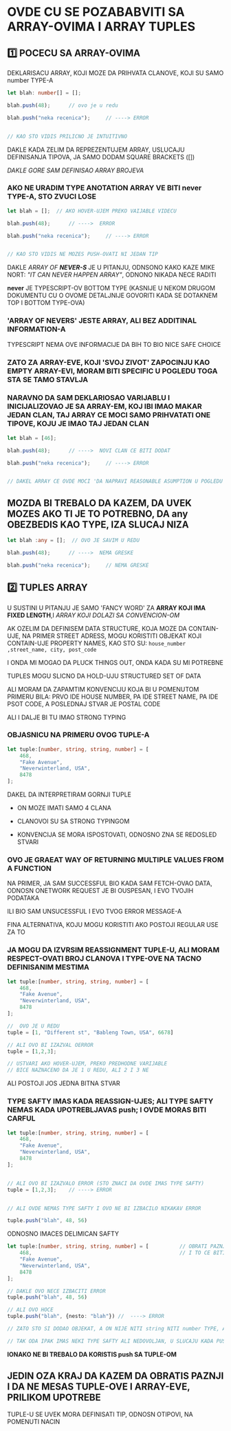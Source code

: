 # OVDE CU SE POZABABVITI SA ARRAY-OVIMA I ARRAY TUPLES

## :one: POCECU SA ARRAY-OVIMA

DEKLARISACU ARRAY, KOJI MOZE DA PRIHVATA CLANOVE, KOJI SU SAMO number TYPE-A

```typescript
let blah: number[] = [];

blah.push(48);      // ovo je u redu

blah.push("neka recenica");     // ----> ERROR


// KAO STO VIDIS PRILICNO JE INTUITIVNO
```

DAKLE KADA ZELIM DA REPREZENTUJEM ARRAY,  USLUCAJU DEFINISANJA TIPOVA, JA SAMO DODAM SQUARE BRACKETS ([])

*DAKLE GORE SAM DEFINISAO ARRAY BROJEVA*

### AKO NE URADIM TYPE ANOTATION ARRAY VE BITI never TYPE-A, STO ZVUCI LOSE

```typescript
let blah = [];  // AKO HOVER-UJEM PREKO VAIJABLE VIDECU

blah.push(48);      // ---->  ERROR

blah.push("neka recenica");     // ----> ERROR


// KAO STO VIDIS NE MOZES PUSH-OVATI NI JEDAN TIP
```

DAKLE *ARRAY OF **NEVER-S*** JE U PITANJU, ODNSONO KAKO KAZE MIKE NORT: *"IT CAN NEVER HAPPEN ARRAY"*, ODNONO NIKADA NECE RADITI

**never** JE TYPESCRIPT-OV BOTTOM TYPE (KASNIJE U NEKOM DRUGOM DOKUMENTU CU O OVOME DETALJNIJE GOVORITI KADA SE DOTAKNEM TOP I BOTTOM TYPE-OVA)

### 'ARRAY OF NEVERS' JESTE ARRAY, ALI BEZ ADDITINAL INFORMATION-A

TYPESCRIPT NEMA OVE INFORMACIJE DA BIH TO BIO NICE SAFE CHOICE

### ZATO ZA ARRAY-EVE, KOJI 'SVOJ ZIVOT' ZAPOCINJU KAO EMPTY ARRAY-EVI, MORAM BITI SPECIFIC U POGLEDU TOGA STA SE TAMO STAVLJA

### NARAVNO DA SAM DEKLARIOSAO VARIJABLU I INICIJALIZOVAO JE SA ARRAY-EM, KOJ IBI IMAO MAKAR JEDAN CLAN, TAJ ARRAY CE MOCI SAMO PRIHVATATI ONE TIPOVE, KOJU JE IMAO TAJ JEDAN CLAN

```typescript
let blah = [46];

blah.push(48);      // ---->  NOVI CLAN CE BITI DODAT

blah.push("neka recenica");     // ----> ERROR


// DAKEL ARRAY CE OVDE MOCI 'DA NAPRAVI REASONABLE ASUMPTION U POGLEDU TYPE-A'
```

## MOZDA BI TREBALO DA KAZEM, DA UVEK MOZES AKO TI JE TO POTREBNO, DA any OBEZBEDIS KAO TYPE,  IZA SLUCAJ NIZA

```typescript
let blah :any = [];  // OVO JE SAVIM U REDU

blah.push(48);      // ---->  NEMA GRESKE

blah.push("neka recenica");     // NEMA GRESKE

```

## :two: TUPLES ARRAY

U SUSTINI U PITANJU JE SAMO 'FANCY WORD' ZA **ARRAY KOJI IMA FIXED LENGTH**,I *ARRAY KOJI DOLAZI SA CONVENCION-OM*

AK OZELIM DA DEFINISEM DATA STRUCTURE, KOJA MOZE DA CONTAIN-UJE, NA PRIMER STREET ADRESS, MOGU KORISTITI OBJEKAT KOJI CONTAIN-UJE PROPERTY NAMES, KAO STO SU: `house_number ,street_name, city, post_code`

I ONDA MI MOGAO DA PLUCK THINGS OUT, ONDA KADA SU MI POTREBNE

TUPLES MOGU SLICNO DA HOLD-UJU STRUCTURED SET OF DATA

ALI MORAM DA ZAPAMTIM KONVENCIJU KOJA BI U POMENUTOM PRIMERU BILA: PRVO IDE HOUSE NUMBER, PA IDE STREET NAME, PA IDE PSOT CODE, A POSLEDNAJ STVAR JE POSTAL CODE

ALI I DALJE BI TU IMAO STRONG TYPING

### OBJASNICU NA PRIMERU OVOG TUPLE-A

```typescript
let tuple:[number, string, string, number] = [
    468,
    "Fake Avenue",
    "Neverwinterland, USA",
    8478
];
```

DAKEL DA INTERPRETIRAM GORNJI TUPLE

- ON MOZE IMATI SAMO 4 CLANA

- CLANOVOI SU SA STRONG TYPINGOM

- KONVENCIJA SE MORA ISPOSTOVATI, ODNOSNO ZNA SE REDOSLED STVARI

### OVO JE GRAEAT WAY OF RETURNING MULTIPLE VALUES FROM A FUNCTION

NA PRIMER, JA SAM SUCCESSFUL BIO KADA SAM FETCH-OVAO DATA, ODNOSN ONETWORK REQUEST JE BI OUSPESAN, I EVO TVOJIH PODATAKA

ILI BIO SAM UNSUCESSFUL I EVO TVOG ERROR MESSAGE-A

FINA ALTERNATIVA, KOJU MOGU KORISTITI AKO POSTOJI REGULAR USE ZA TO

### JA MOGU DA IZVRSIM REASSIGNMENT TUPLE-U, ALI MORAM RESPECT-OVATI BROJ CLANOVA I TYPE-OVE NA TACNO DEFINISANIM MESTIMA

```typescript
let tuple:[number, string, string, number] = [
    468,
    "Fake Avenue",
    "Neverwinterland, USA",
    8478
];

//  OVO JE U REDU
tuple = [1, "Different st", "Bableng Town, USA", 6678]

// ALI OVO BI IZAZVAL OERROR
tuple = [1,2,3];

// USTVARI AKO HOVER-UJEM, PREKO PREDHODNE VARIJABLE
// BICE NAZNACENO DA JE 1 U REDU, ALI 2 I 3 NE

```

ALI POSTOJI JOS JEDNA BITNA STVAR

### TYPE SAFTY IMAS KADA REASSIGN-UJES; ALI TYPE SAFTY NEMAS KADA UPOTREBLJAVAS push; I OVDE MORAS BITI CARFUL

```typescript
let tuple:[number, string, string, number] = [
    468,
    "Fake Avenue",
    "Neverwinterland, USA",
    8478
];


// ALI OVO BI IZAZVALO ERROR (STO ZNACI DA OVDE IMAS TYPE SAFTY)
tuple = [1,2,3];    // ----> ERROR


// ALI OVDE NEMAS TYPE SAFTY I OVO NE BI IZBACILO NIKAKAV ERROR

tuple.push("blah", 48, 56)

```

ODNOSNO IMACES DELIMICAN SAFTY

```typescript
let tuple:[number, string, string, number] = [          // OBRATI PAZNJU DA SI OVDE ZADA OSAMO DVA TIPA
    468,                                                // I TO CE BITI PRESUDNO ZA push
    "Fake Avenue",
    "Neverwinterland, USA",
    8478
];

// DAKLE OVO NECE IZBACITI ERROR
tuple.push("blah", 48, 56)

// ALI OVO HOCE
tuple.push("blah", {nesto: "blah"}) //  ----> ERROR

// ZATO STO SI DODAO OBJEKAT, A ON NIJE NITI string NITI number TYPE, A ONI S USAMO DOZVOLJENI TIPOVI ZA OVAJ TUPLE

// TAK ODA IPAK IMAS NEKI TYPE SAFTY ALI NEDOVOLJAN, U SLUCAJU KADA PUSH-UJES NOVOG CLANA U TUPLE
```

**IONAKO NE BI TREBALO DA KORISTIS push SA TUPLE-OM**

## JEDIN OZA KRAJ DA KAZEM DA OBRATIS PAZNJI  I DA NE MESAS TUPLE-OVE I ARRAY-EVE, PRILIKOM UPOTREBE

TUPLE-U SE UVEK MORA DEFINISATI TIP, ODNOSN OTIPOVI, NA POMENUTI NACIN